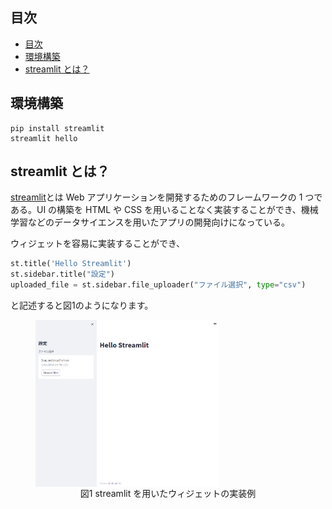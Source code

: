 ## 目次
- [目次](#目次)
- [環境構築](#環境構築)
- [streamlit とは？](#streamlit-とは)
## 環境構築

```
pip install streamlit
streamlit hello
```
<a id="env"></a>
## streamlit とは？

<a href="https://streamlit.io/">streamlit</a>とは Web アプリケーションを開発するためのフレームワークの 1 つである。UI の構築を HTML や CSS を用いることなく実装することができ、機械学習などのデータサイエンスを用いたアプリの開発向けになっている。

ウィジェットを容易に実装することができ、

```Python
st.title('Hello Streamlit')
st.sidebar.title("設定")
uploaded_file = st.sidebar.file_uploader("ファイル選択", type="csv")
```

と記述すると図1のようになります。
<div align="center">
<figure style="text-align:center;">
<img src="./img/ex_streamlit_widget.png" style="height:200pt; display:block">
<figcaption style="display:block">
図1 streamlit を用いたウィジェットの実装例
</figcaption>
</figure>
</div>